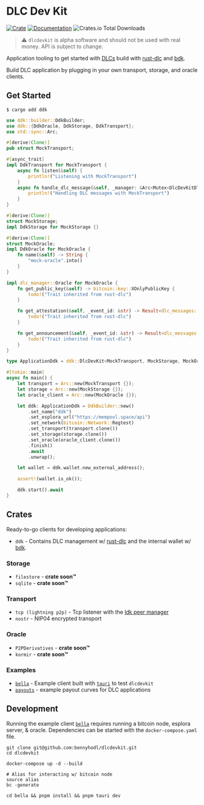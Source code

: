 # DLC Dev Kit

[![Crate](https://img.shields.io/crates/v/dlcdevkit.svg?logo=rust)](https://crates.io/crates/ldk-node)
[![Documentation](https://img.shields.io/static/v1?logo=read-the-docs&label=docs.rs&message=dlcdevkit&color=informational)](https://docs.rs/dlcdevkit)
![Crates.io Total Downloads](https://img.shields.io/crates/d/dlcdevkit)

> :warning: `dlcdevkit` is alpha software and should not be used with real money. API is subject to change.

Application tooling to get started with [DLCs](https://github.com/discreetlogcontracts/dlcspecs) build with [rust-dlc](https://github.com/p2pderivatives/rust-dlc) and [bdk](https://github.com/bitcoindevkit/bdk).

Build DLC application by plugging in your own transport, storage, and oracle clients.

## Get Started
```
$ cargo add ddk
```

```rust
use ddk::builder::DdkBuilder;
use ddk::{DdkOracle, DdkStorage, DdkTransport};
use std::sync::Arc;

#[derive(Clone)]
pub struct MockTransport;

#[async_trait]
impl DdkTransport for MockTransport {
    async fn listen(&self) {
        println!("Listening with MockTransport")
    }
    async fn handle_dlc_message(&self, _manager: &Arc<Mutex<DlcDevKitDlcManager>>) {
        println!("Handling DLC messages with MockTransport")
    }
}

#[derive(Clone)]
struct MockStorage;
impl DdkStorage for MockStorage {}

#[derive(Clone)]
struct MockOracle;
impl DdkOracle for MockOracle {
    fn name(&self) -> String {
        "mock-oracle".into()
    }
}

impl dlc_manager::Oracle for MockOracle {
    fn get_public_key(&self) -> bitcoin::key::XOnlyPublicKey {
        todo!("Trait inherited from rust-dlc")
    }

    fn get_attestation(&self, _event_id: &str) -> Result<dlc_messages::oracle_msgs::OracleAttestation, dlc_manager::error::Error> {
        todo!("Trait inherited from rust-dlc")
    }

    fn get_announcement(&self, _event_id: &str) -> Result<dlc_messages::oracle_msgs::OracleAnnouncement, dlc_manager::error::Error> {
        todo!("Trait inherited from rust-dlc") 
    }
}

type ApplicationDdk = ddk::DlcDevKit<MockTransport, MockStorage, MockOracle>;

#[tokio::main]
async fn main() {
    let transport = Arc::new(MockTransport {});
    let storage = Arc::new(MockStorage {});
    let oracle_client = Arc::new(MockOracle {});

    let ddk: ApplicationDdk = DdkBuilder::new()
        .set_name("ddk")
        .set_esplora_url("https://mempool.space/api")
        .set_network(bitcoin::Network::Regtest)
        .set_transport(transport.clone())
        .set_storage(storage.clone())
        .set_oracle(oracle_client.clone())
        .finish()
        .await
        .unwrap();

    let wallet = ddk.wallet.new_external_address();

    assert!(wallet.is_ok());

    ddk.start().await
}
```

## Crates
Ready-to-go clients for developing applications:
* `ddk` - Contains DLC management w/ [rust-dlc](https://github.com/p2pderivatives/rust-dlc) and the internal wallet w/ [bdk](https://github.com/bitcoindevkit/bdk).

### Storage
* `filestore` - **crate soon™️**
* `sqlite` - **crate soon™️**

### Transport
* `tcp (lightning p2p)` - Tcp listener with the [ldk peer manager](https://lightningdevkit.org/introduction/peer-management/)
* `nostr` - NIP04 encrypted transport

### Oracle
* `P2PDerivatives` - **crate soon™️**
* `kormir` - **crate soon™️**

### Examples
* [`bella`](https://github.com/bennyhodl/dlcdevkit/bella) - Example client built with [`tauri`](https://tauri.app) to test `dlcdevkit`
* [`payouts`](https://github.com/bennyhodl/dlcdevkit/payouts) - example payout curves for DLC applications

## Development

Running the example client [`bella`](https://github.com/bennyhodl/dlcdevkit/bella) requires running a bitcoin node, esplora server, & oracle. Dependencies can be started with the `docker-compose.yaml` file.

```
git clone git@github.com:bennyhodl/dlcdevkit.git
cd dlcdevkit

docker-compose up -d --build

# Alias for interacting w/ bitcoin node
source alias
bc -generate

cd bella && pnpm install && pnpm tauri dev
```

